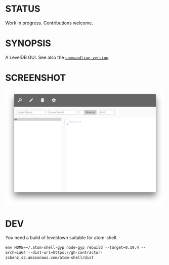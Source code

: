 # STATUS
Work in progress. Contributions welcome.

# SYNOPSIS
A LevelDB GUI. See also the [`commandline version`][0].

# SCREENSHOT
![img](/docs/screenshot.png)

# DEV
You need a build of leveldown suitable for atom-shell.

```
env HOME=~/.atom-shell-gyp node-gyp rebuild --target=0.19.4 --arch=ia64 --dist-url=https://gh-contractor-zcbenz.s3.amazonaws.com/atom-shell/dist
```

[0]:https://github.com/hij1nx/lev

